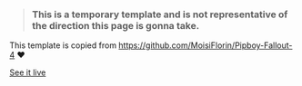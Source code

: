 > ### This is a temporary template and is not representative of the direction this page is gonna take.

This template is copied from https://github.com/MoisiFlorin/Pipboy-Fallout-4 ♥

[See it live](https://krokette.github.io/)
